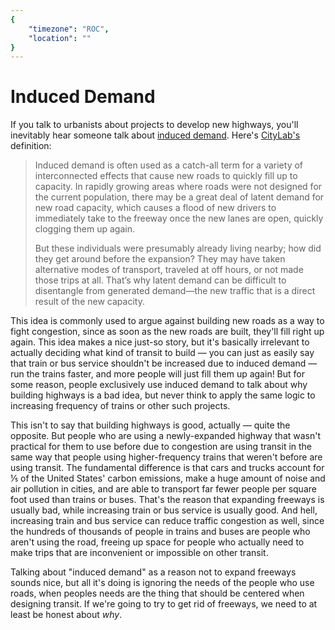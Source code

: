 ```yaml
---
{
	"timezone": "ROC",
	"location": ""
}
---
```

# Induced Demand

If you talk to urbanists about projects to develop new highways, you'll inevitably hear someone talk about [induced demand](https://en.wikipedia.org/wiki/Induced_demand). Here's [CityLab's](https://www.citylab.com/transportation/2018/09/citylab-university-induced-demand/569455/) definition:

> Induced demand is often used as a catch-all term for a variety of interconnected effects that cause new roads to quickly fill up to capacity. In rapidly growing areas where roads were not designed for the current population, there may be a great deal of latent demand for new road capacity, which causes a flood of new drivers to immediately take to the freeway once the new lanes are open, quickly clogging them up again.
> 
> But these individuals were presumably already living nearby; how did they get around before the expansion? They may have taken alternative modes of transport, traveled at off hours, or not made those trips at all. That’s why latent demand can be difficult to disentangle from generated demand—the new traffic that is a direct result of the new capacity.

This idea is commonly used to argue against building new roads as a way to fight congestion, since as soon as the new roads are built, they'll fill right up again. This idea makes a nice just-so story, but it's basically irrelevant to actually deciding what kind of transit to build — you can just as easily say that train or bus service shouldn't be increased due to induced demand — run the trains faster, and more people will just fill them up again! But for some reason, people exclusively use induced demand to talk about why building highways is a bad idea, but never think to apply the same logic to increasing frequency of trains or other such projects.

This isn't to say that building highways is good, actually — quite the opposite. But people who are using a newly-expanded highway that wasn't practical for them to use before due to congestion are using transit in the same way that people using higher-frequency trains that weren't before are using transit. The fundamental difference is that cars and trucks account for ⅕ of the United States' carbon emissions, make a huge amount of noise and air pollution in cities, and are able to transport far fewer people per square foot used than trains or buses. That's the reason that expanding freeways is usually bad, while increasing train or bus service is usually good. And hell, increasing train and bus service can reduce traffic congestion as well, since the hundreds of thousands of people in trains and buses are people who aren't using the road, freeing up space for people who actually need to make trips that are inconvenient or impossible on other transit.

Talking about "induced demand" as a reason not to expand freeways sounds nice, but all it's doing is ignoring the needs of the people who use roads, when peoples needs are the thing that should be centered when designing transit. If we're going to try to get rid of freeways, we need to at least be honest about *why*.
